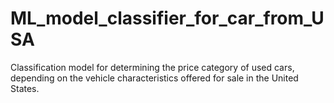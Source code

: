 # ML_model_classifier_for_car_from_USA
Classification model for determining the price category of used cars, depending on the vehicle characteristics offered for sale in the United States.

